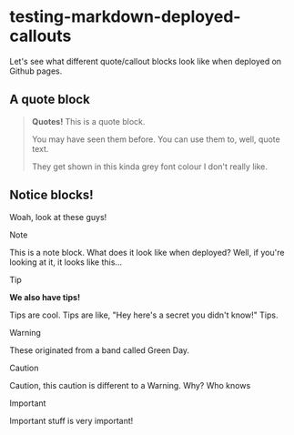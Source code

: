 # testing-markdown-deployed-callouts
Let's see what different quote/callout blocks look like when deployed on Github pages.

## A quote block

> **Quotes!**
> This is a quote block.
>
> You may have seen them before. You can use them to, well, quote text.
>
> They get shown in this kinda grey font colour I don't really like.

## Notice blocks!

Woah, look at these guys!

> [!NOTE]
> This is a note block. What does it look like when deployed? Well, if you're looking at it, it looks like this...

> [!TIP]
> **We also have tips!**
>
> Tips are cool. Tips are like, "Hey here's a secret you didn't know!"
> Tips.

> [!WARNING]
>
> These originated from a band called Green Day.

> [!CAUTION]
>
> Caution, this caution is different to a Warning. Why? Who knows

> [!IMPORTANT]
>
> Important stuff is very important!
